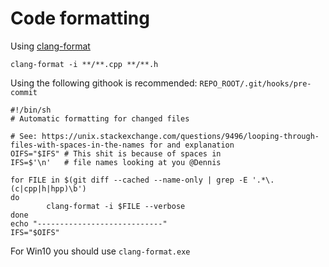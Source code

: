# Code formatting

Using [clang-format](https://clang.llvm.org/docs/ClangFormat.html)

```shell
clang-format -i **/**.cpp **/**.h
```

Using the following githook is recommended:
`REPO_ROOT/.git/hooks/pre-commit`

```shell
#!/bin/sh
# Automatic formatting for changed files

# See: https://unix.stackexchange.com/questions/9496/looping-through-files-with-spaces-in-the-names for and explanation
OIFS="$IFS" # This shit is because of spaces in
IFS=$'\n'   # file names looking at you @Dennis

for FILE in $(git diff --cached --name-only | grep -E '.*\.(c|cpp|h|hpp)\b')
do
        clang-format -i $FILE --verbose
done
echo "----------------------------"
IFS="$OIFS"
```

For Win10 you should use ``clang-format.exe``

